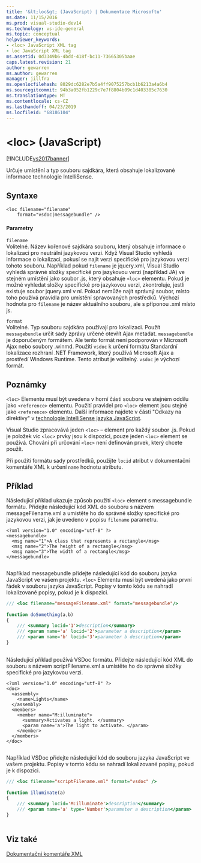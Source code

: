 ```yaml
---
title: '&lt;loc&gt; (JavaScript) | Dokumentace Microsoftu'
ms.date: 11/15/2016
ms.prod: visual-studio-dev14
ms.technology: vs-ide-general
ms.topic: conceptual
helpviewer_keywords:
- <loc> JavaScript XML tag
- loc JavaScript XML tag
ms.assetid: 0d3349b6-4bdd-418f-bc11-73665305baae
caps.latest.revision: 21
author: gewarren
ms.author: gewarren
manager: jillfra
ms.openlocfilehash: 8029dc6282e7b5a4ff9075257bcb1b6213a4a6b4
ms.sourcegitcommit: 94b3a052fb1229c7e7f8804b09c1d403385c7630
ms.translationtype: MT
ms.contentlocale: cs-CZ
ms.lasthandoff: 04/23/2019
ms.locfileid: "68186104"
---
```

# <a name="ltlocgt-javascript"></a>&lt;loc&gt; (JavaScript)
[!INCLUDE[vs2017banner](../includes/vs2017banner.md)]

Určuje umístění a typ souboru sajdkára, která obsahuje lokalizované informace technologie IntelliSense.  
  
## <a name="syntax"></a>Syntaxe  
  
```  
<loc filename="filename"  
    format="vsdoc|messagebundle" />  
```  
  
#### <a name="parameters"></a>Parametry  
 `filename`  
 Volitelné. Název kořenové sajdkára souboru, který obsahuje informace o lokalizaci pro neutrální jazykovou verzi. Když Visual Studio vyhledá informace o lokalizaci, pokusí se najít verzi specifické pro jazykovou verzi tohoto souboru. Například pokud `filename` je jquery.xml, Visual Studio vyhledá správné složky specifické pro jazykovou verzi (například JA) ve stejném umístění jako soubor .js, který obsahuje `<loc>` elementu. Pokud je možné vyhledat složky specifické pro jazykovou verzi, zkontroluje, jestli existuje soubor jquery.xml v ní. Pokud nemůže najít správný soubor, místo toho používá pravidla pro umístění spravovaných prostředků. Výchozí hodnota pro `filename` je název aktuálního souboru, ale s příponou .xml místo js.  
  
 `format`  
 Volitelné. Typ souboru sajdkára používají pro lokalizaci. Použít `messagebundle` určit sady zprávy určené otevřít Ajax metadat. `messagebundle` je doporučeným formátem. Ale tento formát není podporován v Microsoft Ajax nebo soubory .winmd. Použití `vsdoc` k určení formátu Standardní lokalizace rozhraní .NET Framework, který používá Microsoft Ajax a prostředí Windows Runtime. Tento atribut je volitelný. `vsdoc` je výchozí formát.  
  
## <a name="remarks"></a>Poznámky  
 `<loc>` Elementu musí být uvedena v horní části souboru ve stejném oddílu jako `<reference>` elementu. Použití pravidel pro `<loc>` element jsou stejné jako `<reference>` elementu. Další informace najdete v části "Odkazy na direktivy" v [technologie IntelliSense jazyka JavaScript](../ide/javascript-intellisense.md).  
  
 Visual Studio zpracovává jeden `<loc>` – element pro každý soubor .js. Pokud je položek víc `<loc>` prvky jsou k dispozici, pouze jeden `<loc>` element se používá. Chování při určování `<loc>` není definován prvek, který chcete použít.  
  
 Při použití formátu sady prostředků, použijte `locid` atribut v dokumentační komentáře XML k určení `name` hodnotu atributu.  
  
## <a name="example"></a>Příklad  
 Následující příklad ukazuje způsob použití `<loc>` element s messagebundle formátu. Přidejte následující kód XML do souboru s názvem messageFilename.xml a umístěte ho do správné složky specifické pro jazykovou verzi, jak je uvedeno v popisu `filename` parametru.  
  
```  
<?xml version="1.0" encoding="utf-8" ?>  
<messagebundle>  
  <msg name="1">A class that represents a rectangle</msg>  
  <msg name="2">The height of a rectangle</msg>  
  <msg name="3">The width of a rectangle</msg>  
</messagebundle>  
  
```  
  
 Například messagebundle přidejte následující kód do souboru jazyka JavaScript ve vašem projektu. `<loc>` Elementu musí být uvedená jako první řádek v souboru jazyka JavaScript. Popisy v tomto kódu se nahradí lokalizované popisy, pokud je k dispozici.  
  
```javascript  
/// <loc filename="messageFilename.xml" format="messagebundle"/>  
  
function doSomething(a,b)   
{  
    /// <summary locid='1'>description</summary>  
    /// <param name='a' locid='2'>parameter a description</param>  
    /// <param name='b' locid='3'>parameter b description</param>  
}  
  
```  
  
 Následující příklad používá VSDoc formátu. Přidejte následující kód XML do souboru s názvem scriptFilename.xml a umístěte ho do správné složky specifické pro jazykovou verzi.  
  
```  
<?xml version="1.0" encoding="utf-8" ?>  
<doc>  
  <assembly>  
    <name>Lights</name>  
  </assembly>  
  <members>  
    <member name="M:illuminate">  
      <summary>Activates a light. </summary>  
      <param name='a'>The light to activate. </param>  
    </member>  
  </members>  
</doc>  
  
```  
  
 Například VSDoc přidejte následující kód do souboru jazyka JavaScript ve vašem projektu. Popisy v tomto kódu se nahradí lokalizované popisy, pokud je k dispozici.  
  
```javascript  
/// <loc filename="scriptFilename.xml" format="vsdoc" />  
  
function illuminate(a)   
{  
    /// <summary locid='M:illuminate'>description</summary>  
    /// <param name='a' type='Number'>parameter a description</param>  
}  
  
```  
  
## <a name="see-also"></a>Viz také  
 [Dokumentační komentáře XML](../ide/xml-documentation-comments-javascript.md)
